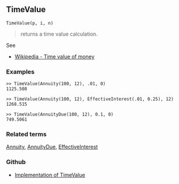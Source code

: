 ## TimeValue

```
TimeValue(p, i, n)
```

> returns a time value calculation.
  

See
* [Wikipedia - Time value of money](https://en.wikipedia.org/wiki/Time_value_of_money)
 
 
### Examples

```
>> TimeValue(Annuity(100, 12), .01, 0)
1125.508

>> TimeValue(Annuity(100, 12), EffectiveInterest(.01, 0.25), 12)
1268.515

>> TimeValue(AnnuityDue(100, 12), 0.1, 0) 
749.5061
```

### Related terms 
[Annuity](Annuity.md), [AnnuityDue](AnnuityDue.md), [EffectiveInterest](EffectiveInterest.md)
### Github
* [Implementation of TimeValue](https://github.com/axkr/symja_android_library/blob/master/symja_android_library/matheclipse-core/src/main/java/org/matheclipse/core/builtin/FinancialFunctions.java#L115) 
